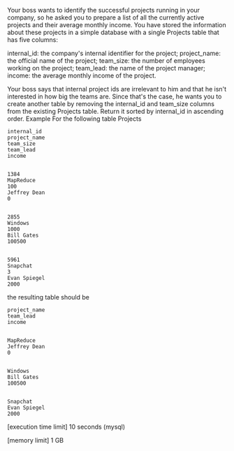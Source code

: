 Your boss wants to identify the successful projects running in your company, so he asked you to prepare a list of all the currently active projects and their average monthly income.
You have stored the information about these projects in a simple database with a single Projects table that has five columns:

internal_id: the company's internal identifier for the project;
project_name: the official name of the project;
team_size: the number of employees working on the project;
team_lead: the name of the project manager;
income: the average monthly income of the project.

Your boss says that internal project ids are irrelevant to him and that he isn't interested in how big the teams are. Since that's the case, he wants you to create another table by removing the internal_id and team_size columns from the existing Projects table. Return it sorted by internal_id in ascending order.
Example
For the following table Projects

  
    internal_id
    project_name
    team_size
    team_lead
    income
  
  
    1384
    MapReduce
    100
    Jeffrey Dean
    0
  
  
    2855
    Windows
    1000
    Bill Gates
    100500
  
  
    5961
    Snapchat
    3
    Evan Spiegel
    2000
  
  
the resulting table should be

  
    project_name
    team_lead
    income
  
  
    MapReduce
    Jeffrey Dean
    0
  
  
    Windows
    Bill Gates
    100500
  
  
    Snapchat
    Evan Spiegel
    2000
  



[execution time limit] 10 seconds (mysql)


[memory limit] 1 GB


